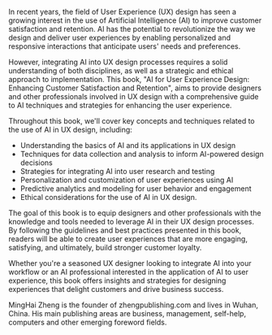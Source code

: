 

In recent years, the field of User Experience (UX) design has seen a growing interest in the use of Artificial Intelligence (AI) to improve customer satisfaction and retention. AI has the potential to revolutionize the way we design and deliver user experiences by enabling personalized and responsive interactions that anticipate users' needs and preferences.

However, integrating AI into UX design processes requires a solid understanding of both disciplines, as well as a strategic and ethical approach to implementation. This book, "AI for User Experience Design: Enhancing Customer Satisfaction and Retention", aims to provide designers and other professionals involved in UX design with a comprehensive guide to AI techniques and strategies for enhancing the user experience.

Throughout this book, we'll cover key concepts and techniques related to the use of AI in UX design, including:

* Understanding the basics of AI and its applications in UX design
* Techniques for data collection and analysis to inform AI-powered design decisions
* Strategies for integrating AI into user research and testing
* Personalization and customization of user experiences using AI
* Predictive analytics and modeling for user behavior and engagement
* Ethical considerations for the use of AI in UX design.

The goal of this book is to equip designers and other professionals with the knowledge and tools needed to leverage AI in their UX design processes. By following the guidelines and best practices presented in this book, readers will be able to create user experiences that are more engaging, satisfying, and ultimately, build stronger customer loyalty.

Whether you're a seasoned UX designer looking to integrate AI into your workflow or an AI professional interested in the application of AI to user experience, this book offers insights and strategies for designing experiences that delight customers and drive business success.

MingHai Zheng is the founder of zhengpublishing.com and lives in Wuhan, China. His main publishing areas are business, management, self-help, computers and other emerging foreword fields.
